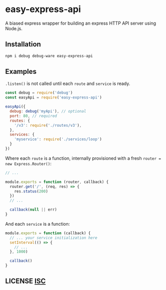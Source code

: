 # easy-express-api
A biased express wrapper for building an express HTTP API server using Node.js.


## Installation
``` bash
npm i debug debug-ware easy-express-api
```


## Examples
`.listen()` is not called until each `route` and `service` is ready.

``` javascript
const debug = require('debug')
const easyApi = require('easy-express-api')

easyApi({
  debug: debug('myApi'), // optional
  port: 80, // required
  routes: {
    '/v3': require('./routes/v3'),
  },
  services: {
    'myservice': require('./services/loop')
  }
})
```

Where each `route` is a function, internally provisioned with a fresh `router = new Express.Router()`:
``` js
// ...

module.exports = function (router, callback) {
  router.get('/', (req, res) => {
    res.status(200)
  })
  // ...

  callback(null || err)
}
```

And each `service` is a function:

``` js
module.exports = function (callback) {
  // ... your service initialization here
  setInterval(() => {
    // ...
  }, 1000)

  callback()
}
```


## LICENSE [ISC](LICENSE)
